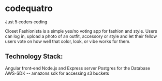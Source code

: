# codequatro
Just 5 coders coding

Closet Fashionista is a simple yes/no voting app for fashion and style.  Users can log in, upload a photo of an outfit, accessory or style and let their fellow users vote on how well that color, look, or vibe works for them.

Technology Stack:
-----------------
Angular front-end
Node.js and Express server
Postgres for the Database
AWS-SDK -- amazons sdk for accessing s3 buckets

